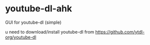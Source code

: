 # youtube-dl-ahk
GUI for youtube-dl (simple)

u need to download/install youtube-dl from
https://github.com/ytdl-org/youtube-dl
